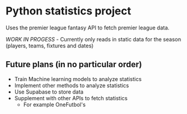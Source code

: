 # Python statistics project

Uses the premier league fantasy API to fetch premier league data.

*WORK IN PROGESS* - Currently only reads in static data for the season (players, teams, fixtures and
 dates)

## Future plans (in no particular order)
* Train Machine learning models to analyze statistics
* Implement other methods to analyze statistics
* Use Supabase to store data
* Supplement with other APIs to fetch statistics
    * For example OneFutbol's

